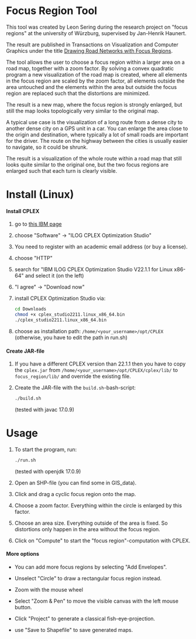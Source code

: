 # Focus Region Tool

This tool was created by Leon Sering during the research project on "focus regions" at the university of Würzburg, supervised by Jan-Henrik Haunert.

The result are published in Transactions on Visualization and Computer Graphics under the title [Drawing Road Networks with Focus Regions](https://doi.org/10.1109/TVCG.2011.191).

The tool allows the user to choose a focus region within a larger area on a road map, together with a zoom factor. By solving a convex quadratic program a new visualization of the road map is created, where all elements in the focus region are scaled by the zoom factor, all elements outside the area untouched and the elements within the area but outside the focus region are replaced such that the distortions are minimized.

The result is a new map, where the focus region is strongly enlarged, but still the map looks topologically very similar to the original map.

A typical use case is the visualization of a long route from a dense city to another dense city on a GPS unit in a car. You can enlarge the area close to the origin and destination, where typically a lot of small roads are important for the driver. The route on the highway between the cities is usually easier to navigate, so it could be shrunk.

The result is a visualization of the whole route within a road map that still looks quite similar to the original one, but the two focus regions are enlarged such that each turn is clearly visible.

# Install (Linux)

#### Install CPLEX

1. go to [this IBM page](https://www.ibm.com/academic/topic/data-science)

2. choose "Software" -> "ILOG CPLEX Optimization Studio"

3. You need to register with an academic email address (or buy a license).

4. choose "HTTP"

5. search for "IBM ILOG CPLEX Optimization Studio V22.1.1 for Linux x86-64" and select it (on the left)

6. "I agree" -> "Download now"

7. install CPLEX Optimization Studio via:
   
   ```bash
   cd Downloads
   chmod +x cplex_studio2211.linux_x86_64.bin
   ./cplex_studio2211.linux_x86_64.bin
   ```

8. choose as installation path: ```/home/<your_username>/opt/CPLEX``` (otherwise, you have to edit the path in run.sh)

#### Create JAR-file

1. If you have a different CPLEX version than 22.1.1 then you have to copy the ```cplex.jar``` from ```/home/<your_username>/opt/CPLEX/cplex/lib/``` to ```focus_region/lib/``` and override the existing file.

2. Create the JAR-file with the ```build.sh```-bash-script:
   
   ```bash
   ./build.sh
   ```
   (tested with javac 17.0.9)

# Usage

1. To start the program, run:
   
   ```bash
   ./run.sh
   ```
   (tested with openjdk 17.0.9)

2. Open an SHP-file (you can find some in GIS_data).

3. Click and drag a cyclic focus region onto the map.

4. Choose a zoom factor. Everything within the circle is enlarged by this factor.

5. Choose an area size. Everything outside of the area is fixed. So distortions only happen in the area without the focus region.

6. Click on "Compute" to start the "focus region"-computation with CPLEX.

#### More options

- You can add more focus regions by selecting "Add Envelopes".

- Unselect "Circle" to draw a rectangular focus region instead.

- Zoom with the mouse wheel

- Select "Zoom & Pen" to move the visible canvas with the left mouse button.

- Click "Project" to generate a classical fish-eye-projection.

- use "Save to Shapefile" to save generated maps.
